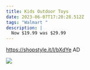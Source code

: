 ```yaml
---
title: Kids Outdoor Toys
date: 2023-06-07T17:20:28.512Z
tags: "Walmart "
description: |
  Now $19.99 was $29.99
---
```

https://shopstyle.it/l/bXdYe
AD

![](img/screenshot_20230607-142446__01__01.jpg)